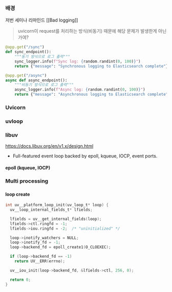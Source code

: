 
### 배경
저번 세미나 리마인드 [[Bad logging]]

>  uvicorn이 request를 처리하는 방식(비동기) 때문에 해당 문제가 발생한게 아닌가여?


```python
@app.get("/sync")
def sync_endpoint():
    """동기 방식으로 로그 출력"""
    sync_logger.info(f"Sync log: {random.randint(0, 100)}")
    return {"message": "Synchronous logging to Elasticsearch complete"}

@app.get("/async")
async def async_endpoint():
    """비동기 방식으로 로그 출력"""
    async_logger.info(f"Async log: {random.randint(0, 100)}")
    return {"message": "Asynchronous logging to Elasticsearch complete"}

```

### Uvicorn



### uvloop



### libuv
https://docs.libuv.org/en/v1.x/design.html
- Full-featured event loop backed by epoll, kqueue, IOCP, event ports.


#### epoll (kqueue, IOCP)



### Multi processing

###


#### loop create
```c
int uv__platform_loop_init(uv_loop_t* loop) {
  uv__loop_internal_fields_t* lfields;

  lfields = uv__get_internal_fields(loop);
  lfields->ctl.ringfd = -1;
  lfields->iou.ringfd = -2;  /* "uninitialized" */

  loop->inotify_watchers = NULL;
  loop->inotify_fd = -1;
  loop->backend_fd = epoll_create1(O_CLOEXEC);

  if (loop->backend_fd == -1)
    return UV__ERR(errno);

  uv__iou_init(loop->backend_fd, &lfields->ctl, 256, 0);

  return 0;
}

```


### 